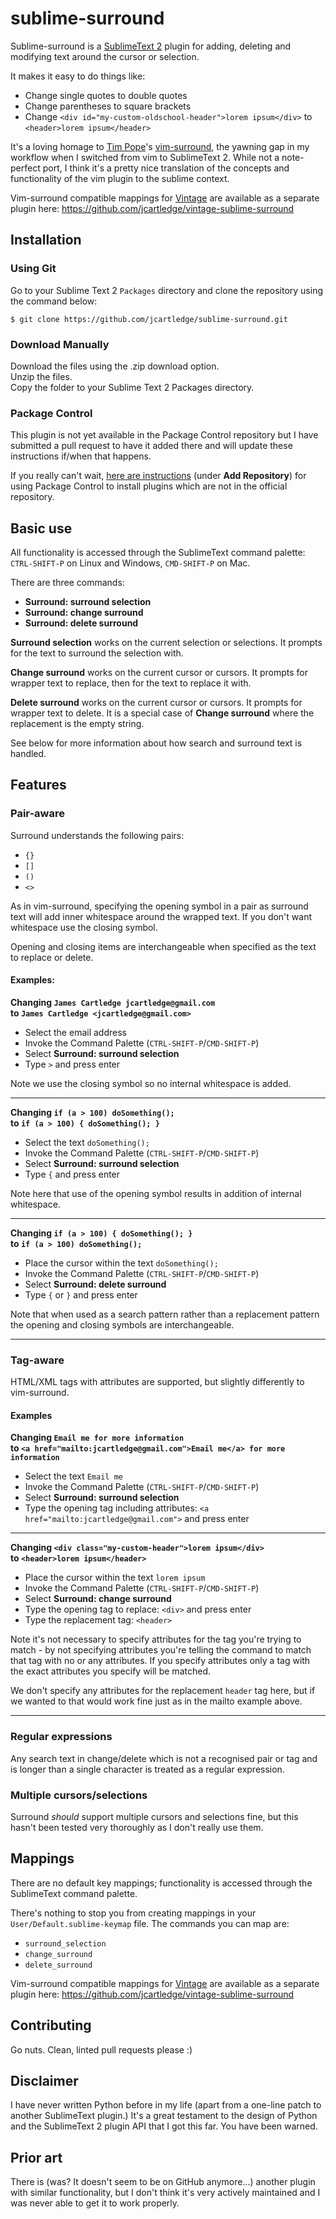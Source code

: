 # sublime-surround

Sublime-surround is a [SublimeText 2](http://www.sublimetext.com/) plugin for adding, deleting and modifying text around the cursor or selection.

It makes it easy to do things like:

 * Change single quotes to double quotes
 * Change parentheses to square brackets
 * Change `<div id="my-custom-oldschool-header">lorem ipsum</div>` to `<header>lorem ipsum</header>`

It's a loving homage to [Tim Pope](https://github.com/tpope)'s [vim-surround](https://github.com/tpope/vim-surround), the yawning gap in my workflow when I switched from vim to SublimeText 2. While not a note-perfect port, I think it's a pretty nice translation of the concepts and functionality of the vim plugin to the sublime context.

Vim-surround compatible mappings for [Vintage](http://www.sublimetext.com/docs/2/vintage.html) are available as a separate plugin here: <https://github.com/jcartledge/vintage-sublime-surround>

## Installation

### Using Git

Go to your Sublime Text 2 `Packages` directory and clone the repository using the command below:

`$ git clone https://github.com/jcartledge/sublime-surround.git`

### Download Manually

Download the files using the .zip download option.  
Unzip the files.  
Copy the folder to your Sublime Text 2 Packages directory.

### Package Control

This plugin is not yet available in the Package Control repository but I have submitted a pull request to have it added there and will update these instructions if/when that happens.

If you really can't wait, [here are instructions](http://wbond.net/sublime_packages/package_control/usage) (under **Add Repository**) for using Package Control to install plugins which are not in the official repository.

## Basic use

All functionality is accessed through the SublimeText command palette: `CTRL-SHIFT-P` on Linux and Windows, `CMD-SHIFT-P` on Mac.

There are three commands:

 * **Surround: surround selection**
 * **Surround: change surround**
 * **Surround: delete surround**

**Surround selection** works on the current selection or selections. It prompts for the text to surround the selection with.

**Change surround** works on the current cursor or cursors. It prompts for wrapper text to replace, then for the text to replace it with.

**Delete surround** works on the current cursor or cursors. It prompts for wrapper text to delete. It is a special case of **Change surround** where the replacement is the empty string.

See below for more information about how search and surround text is handled.

## Features

### Pair-aware

Surround understands the following pairs:

 * `{}`
 * `[]`
 * `()`
 * `<>`

As in vim-surround, specifying the opening symbol in a pair as surround text will add inner whitespace around the wrapped text. If you don't want whitespace use the closing symbol.

Opening and closing items are interchangeable when specified as the text to replace or delete.

#### Examples:

**Changing `James Cartledge jcartledge@gmail.com`  
to `James Cartledge <jcartledge@gmail.com>`**

* Select the email address
* Invoke the Command Palette (`CTRL-SHIFT-P`/`CMD-SHIFT-P`)
* Select **Surround: surround selection**
* Type `>` and press enter

Note we use the closing symbol so no internal whitespace is added.

***

**Changing `if (a > 100) doSomething();`  
to `if (a > 100) { doSomething(); }`**

* Select the text `doSomething();`
* Invoke the Command Palette (`CTRL-SHIFT-P`/`CMD-SHIFT-P`)
* Select **Surround: surround selection**
* Type `{` and press enter

Note here that use of the opening symbol results in addition of internal whitespace.

***

**Changing `if (a > 100) { doSomething(); }`  
to `if (a > 100) doSomething();`**

* Place the cursor within the text `doSomething();`
* Invoke the Command Palette (`CTRL-SHIFT-P`/`CMD-SHIFT-P`)
* Select **Surround: delete surround**
* Type `{` or `}` and press enter

Note that when used as a search pattern rather than a replacement pattern the opening and closing symbols are interchangeable.

***

### Tag-aware

HTML/XML tags with attributes are supported, but slightly differently to vim-surround.

#### Examples

**Changing `Email me for more information`  
to `<a href="mailto:jcartledge@gmail.com">Email me</a> for more information`**

* Select the text `Email me`
* Invoke the Command Palette (`CTRL-SHIFT-P`/`CMD-SHIFT-P`)
* Select **Surround: surround selection**
* Type the opening tag including attributes: `<a href="mailto:jcartledge@gmail.com">` and press enter

***

**Changing `<div class="my-custom-header">lorem ipsum</div>`  
to `<header>lorem ipsum</header>`**

* Place the cursor within the text `lorem ipsum`
* Invoke the Command Palette (`CTRL-SHIFT-P`/`CMD-SHIFT-P`)
* Select **Surround: change surround**
* Type the opening tag to replace: `<div>` and press enter
* Type the replacement tag: `<header>`

Note it's not necessary to specify attributes for the tag you're trying to match - by not specifying attributes you're telling the command to match that tag with no or any attributes. If you specify attributes only a tag with the exact attributes you specify will be matched.

We don't specify any attributes for the replacement `header` tag here, but if we wanted to that would work fine just as in the mailto example above.

***

### Regular expressions

Any search text in change/delete which is not a recognised pair or tag and is longer than a single character is treated as a regular expression.

### Multiple cursors/selections

Surround *should* support multiple cursors and selections fine, but this hasn't been tested very thoroughly as I don't really use them.

## Mappings

There are no default key mappings; functionality is accessed through the SublimeText command palette.

There's nothing to stop you from creating mappings in your `User/Default.sublime-keymap` file. The commands you can map are:

 * `surround_selection`
 * `change_surround`
 * `delete_surround`

Vim-surround compatible mappings for [Vintage](http://www.sublimetext.com/docs/2/vintage.html) are available as a separate plugin here: <https://github.com/jcartledge/vintage-sublime-surround>

## Contributing

Go nuts. Clean, linted pull requests please :)

## Disclaimer

I have never written Python before in my life (apart from a one-line patch to another SublimeText plugin.) It's a great testament to the design of Python and the SublimeText 2 plugin API that I got this far. You have been warned.

## Prior art

There is (was? It doesn't seem to be on GitHub anymore...) another plugin with similar functionality, but I don't think it's very actively maintained and I was never able to get it to work properly.
